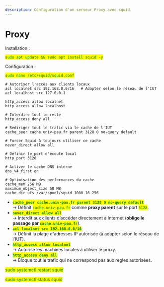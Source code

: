 ```yaml
---
description: Configuration d'un serveur Proxy avec squid.
---
```


# Proxy

Installation :&#x20;

<mark style="color:green;">`sudo apt update && sudo apt install squid -y`</mark>

Configuration :&#x20;

<mark style="color:green;">`sudo nano /etc/squid/squid.conf`</mark>

```
# Autoriser l'accès aux clients locaux
acl localnet src 192.168.0.0/16   # Adapter selon le réseau de l'IUT
acl localhost src 127.0.0.1

http_access allow localnet
http_access allow localhost

# Interdire tout le reste
http_access deny all

# Rediriger tout le trafic via le cache de l'IUT
cache_peer cache.univ-pau.fr parent 3128 0 no-query default

# Forcer Squid à toujours utiliser ce cache
never_direct allow all

# Définir le port d'écoute local
http_port 3128

# Activer le cache DNS interne
dns_v4_first on

# Optimisation des performances du cache
cache_mem 256 MB
maximum_object_size 50 MB
cache_dir ufs /var/spool/squid 1000 16 256

```

* <mark style="color:green;">**`cache_peer cache.univ-pau.fr parent 3128 0 no-query default`**</mark>\
  → Définit <mark style="color:green;">`cache.univ-pau.fr`</mark> comme **proxy parent** sur le port <mark style="color:green;">`3128`</mark>.
* <mark style="color:green;">**`never_direct allow all`**</mark>\
  → Interdit aux clients d’accéder directement à Internet (**oblige le passage par&#x20;**<mark style="color:green;">**`cache.univ-pau.fr`**</mark>).
* <mark style="color:green;">**`acl localnet src 192.168.0.0/16`**</mark>\
  → Définit la plage d'adresses IP autorisée (à adapter selon le réseau de l'IUT).
* <mark style="color:green;">**`http_access allow localnet`**</mark>\
  → Autorise les machines locales à utiliser le proxy.
* <mark style="color:green;">**`http_access deny all`**</mark>\
  → Bloque tout le trafic qui ne correspond pas aux règles autorisées.



<mark style="color:green;">sudo systemctl restart squid</mark>

<mark style="color:green;">sudo systemctl status squid</mark>
